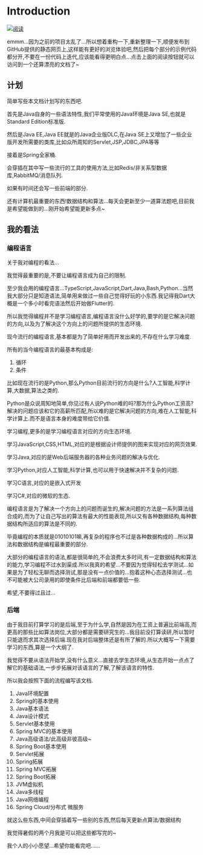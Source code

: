 # Introduction

<a href="https://songjunxia70223.github.io/home/"><img src="https://img.shields.io/badge/阅读-read-brightgreen.svg" alt="阅读"></a>

emmm...因为之前的项目太乱了...所以想着重构一下,重新整理一下,顺便发布到GitHub提供的静态网页上,这样能有更好的浏览体验吧,然后把每个部分的示例代码都分开,不要在一份代码上迭代,应该能看得更明白点...点击上面的阅读按钮就可以访问到一个还算漂亮的文档了~

## 计划

简单写些本文档计划写的东西吧.

首先是Java自身的一些语法特性,我们平常使用的Java环境是Java SE,也就是Standard Edition标准版.

然后是Java EE,Java EE就是的Java企业版DLC,在Java SE上又增加了一些企业版开发所需要的类库,比如众所周知的Servlet,JSP,JDBC,JPA等等

接着是Spring全家桶.

会穿插在其中写一些流行的工具的使用方法,比如Redis/非关系型数据库,RabbitMQ/消息队列.

如果有时间还会写一些前端的部分.

还有计算机最重要的东西!数据结构和算法...每天会更新至少一道算法题吧,目前我是希望能做到的...刚开始希望能更新多点~

## 我的看法

### 编程语言

关于我对编程的看法...

我觉得最重要的是,不要让编程语言成为自己的限制.

至少我会用的编程语言...TypeScript,JavaScript,Dart,Java,Bash,Python...当然我大部分只是知道语法,简单用来做过一些自己觉得好玩的小东西.我记得我Dart大概是一个多小时看完语法然后开始做Flutter的.

所以我觉得编程并不是学习编程语言,编程语言没什么好学的,要学的是它解决问题的方向,以及为了解决这个方向上的问题所提供的生态环境.

现今流行的编程语言,基本都是为了简单好用而开发出来的,不存在什么学习难度.

所有的当今编程语言的最基本构成是:

1. 循环
2. 条件

比如现在流行的是Python,那么Python目前流行的方向是什么?人工智能,科学计算,大数据,算法之类的.

Python是众说周知地简单,你见过有人说Python难的吗?那为什么Python工资高?解决的问题应该和它的高薪所匹配,所以难的是它解决问题的方向,难在人工智能,科学计算上.而不是语言本身的难度带给它价值.

学习编程,更多的是学习编程语言对应的方向生态环境.

学习JavaScript,CSS,HTML,对应的是根据设计师提供的图来实现对应的网页效果.

学习Java,对应的是Web后端服务器的各种业务问题的解决与优化.

学习Python,对应人工智能,科学计算,也可以用于快速解决并不复杂的问题.

学习C语言,对应的是嵌入式开发

学习C#,对应的微软的生态.

编程语言是为了解决一个方向上的问题而诞生的,解决问题的方法是一系列算法组合成的,而为了让自己写出的算法有最大的性能表现,所以又有各种数据结构,每种数据结构所适应的算法是不同的.

毕竟编程的本质就是01010101嘛,再复杂的程序也不过是各种数据构成的...所以算法和数据结构是编程最重要的部分.

大部分的编程语言的语法,都是很简单的,不会浪费太多时间,有一定数据结构和算法的能力,学习编程不过水到渠成.所以我真的希望...不要因为觉得轻松去学测试...如果是为了轻松无聊而选择测试,那是没有一点价值的...抱着这种心态选择测试...也不可能被大公司录用的即使条件比后端和前端都要低一些.

希望,不要得过且过...

### 后端

由于我目前打算学习的是后端,至于为什么学,自然是因为在工资上普遍比前端高,而更高的那些比如算法岗位,大部分都是需要研究生的...我目前没打算读研,所以暂时只能退而求其次选择后端.现在我对后端整体还是有所了解的.所以大概写一下需要学习的东西,算是一个大纲了.

我觉得不要从语法开始学,没有什么意义...直接去学生态环境,从生态开始一点点了解它的基础语法,一步步拓展对该语言的了解,了解该语言的特性.

所以我会按照下面的流程编写该文档.

1. Java环境配置
2. Spring的基本使用
3. Java基本语法
4. Java设计模式
5. Servlet基本使用
6. Spring MVC的基本使用
7. Java高级语法/此高级非彼高级~
8. Spring Boot基本使用
9. Servlet拓展
10. Spring拓展
11. Spring MVC拓展
12. Spring Boot拓展
13. JVM虚拟机
14. Java多线程
15. Java网络编程
16. Spring Cloud/分布式 微服务

就这么些东西,中间会穿插着写一些别的东西,然后每天更新点算法/数据结构

我觉得暑假的两个月我是可以把这些都写完的~

我个人的小小愿望...希望你能看完吧......

